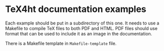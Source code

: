 # TeX4ht documentation examples

Each example should be put in a subdirectory of this one. It needs to use a
Makefile to compile TeX files to both PDF and HTML. PDF files should use format
that can be used to include it as an image in the documentation.

There is a Makefile template in `Makefile-template` file.


